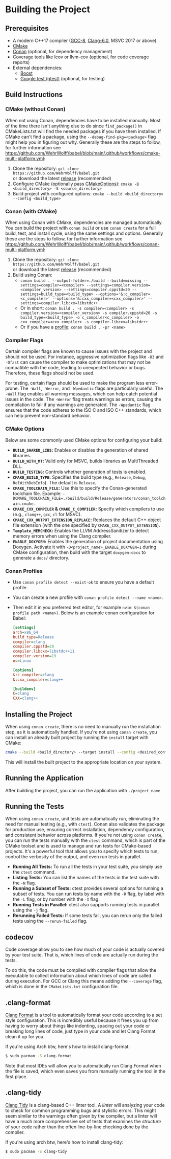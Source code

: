 # Building the Project

## Prerequisites

- A modern C++17 compiler ([GCC-8](https://gcc.gnu.org/), [Clang-6.0](https://clang.llvm.org/), MSVC 2017 or above)
- [CMake](https://cmake.org/)
- [Conan](https://conan.io/) (optional, for dependency management)
- Coverage tools like lcov or llvm-cov (optional, for code coverage reports)
- External dependencies:
    - [Boost](https://www.boost.org/)
    - [Google test (gtest)](https://github.com/google/googletest) (optional, for testing)

## Build Instructions

### CMake (without Conan)

When not using Conan, dependencies have to be installed manually. Most of the time there isn't anything else to do since `find_package()` in CMakeLists.txt will find the needed packages if you have them installed.
If CMake can't find a package, using the `--debug-find-pkg=<package>` flag might help you in figuring out why.
Generally these are the steps to follow, for further information see https://github.com/WehrWolff/babel/blob/main/.github/workflows/cmake-multi-platform.yml:

1. Clone the repository: `git clone https://github.com/WehrWolff/babel.git` <br> or download the latest [release](https://github.com/WehrWolff/babel/releases) (recommended)
2. Configure CMake (optionally pass [CMakeOptions](#cmake-options)): `cmake -B <build_directory> -S <source_directory>`
3. Build project with configured options: `cmake --build <build_directory> --config <build_type>`

### Conan (with CMake)

When using Conan with CMake, dependencies are managed automatically. You can build the project with `conan build` or use `conan create` for a full build, test, and install cycle, using the same settings and options.
Generally these are the steps to follow, for further information see https://github.com/WehrWolff/babel/blob/main/.github/workflows/conan-multi-platform.yml:

1. Clone the repository: `git clone https://github.com/WehrWolff/babel.git` <br> or download the latest [release](https://github.com/WehrWolff/babel/releases) (recommended)
2. Build using Conan:
    - `conan build . --output-folder=./build --build=missing --settings=compiler=<compiler> --settings=compiler.version=<compiler_version> --settings=compiler.cppstd=20 --settings=build_type=<build_type> --options='&:c_compiler=<c_compiler>' --options='&:cxx_compiler=<cxx_compiler>' --settings=compiler.libcxx=libstdc++`
    - Or in short: `conan build . -s compiler=<compiler> -s compiler.version=<compiler_version> -s compiler.cppstd=20 -s build_type=<build_type> -o c_compiler<c_compiler> -o cxx_compiler=<cxx_compiler> -s compiler.libcxx=libstdc++`
    - Or if you have a [profile](#conan-profiles): `conan build . -pr <name>`

### Compiler Flags

Certain compiler flags are known to cause issues with the project and should not be used. For instance, aggressive optimization 
flags like `-O3` and `-Ofast` can cause the compiler to make optimizations that may not be compatible with the code, leading to 
unexpected behavior or bugs. Therefore, these flags should not be used.

For testing, certain flags should be used to make the program less error-prone. The `-Wall`, `-Werror`, and `-Wpedantic` flags are 
particularly useful. The `-Wall` flag enables all warning messages, which can help catch potential issues in the code. The `-Werror` 
flag treats warnings as errors, causing the compilation to fail if any warnings are generated. The `-Wpedantic` flag ensures that 
the code adheres to the ISO C and ISO C++ standards, which can help prevent non-standard behavior.

### CMake Options

Below are some commonly used CMake options for configuring your build:

- **`BUILD_SHARED_LIBS`:** Enables or disables the generation of shared libraries.
- **`BUILD_WITH_MT`:** Valid only for MSVC, builds libraries as MultiThreaded DLL.
- **`BUILD_TESTING`:** Controls whether generation of tests is enabled.
- **`CMAKE_BUILD_TYPE`:** Specifies the build type (e.g., `Release`, `Debug`, `RelWithDebInfo`). The default is `Release`.
- **`CMAKE_TOOLCHAIN_FILE`:** Use this to specify the Conan-generated toolchain file. Example: `-DCMAKE_TOOLCHAIN_FILE=./build/build/Release/generators/conan_toolchain.cmake`.
- **`CMAKE_CXX_COMPILER` & `CMAKE_C_COMPILER`:** Specify which compilers to use (e.g., `clang++`, `gcc`, `cl` for MSVC).
- **`CMAKE_CXX_OUTPUT_EXTENSION_REPLACE`:** Replaces the default C++ object file extension (with the one specified by `CMAKE_CXX_OUTPUT_EXTENSION`).
- **`Template_MEMCHECK`:** Enables the LLVM AddressSanitizer to detect memory errors when using the Clang compiler.
- **`ENABLE_DOXYGEN`:** Enables the generation of project documentation using Doxygen. Activate it with `-D<project_name>_ENABLE_DOXYGEN=1` during CMake configuration, then build with the target `doxygen-docs` to generate a `docs/` directory.

### Conan Profiles

- Use `conan profile detect --exist-ok` to ensure you have a default profile.
- You can create a new profile with `conan profile detect --name <name>`.
- Then edit it in you preferred text editor, for example `nvim $(conan profile path <name>)`. Below is an example conan configuration for Babel:

    ```ini
    [settings]
    arch=x86_64
    build_type=Release
    compiler=clang
    compiler.cppstd=20
    compiler.libcxx=libstdc++11
    compiler.version=19
    os=Linux

    [options]
    &:c_compiler=clang
    &:cxx_compiler=clang++

    [buildenv]
    C=clang
    CXX=clang++
    ```

## Installing the Project

When using `conan create`, there is no need to manually run the installation step, as it is automatically handled. If you're not using `conan create`, you can install an already built project by running the `install` target with CMake:

```bash
cmake --build <build_directory> --target install --config <desired_config>
```

This will install the built project to the appropriate location on your system.

## Running the Application

After building the project, you can run the application with `./project_name`

## Running the Tests

When using `conan create`, unit tests are automatically run, eliminating the need for manual testing (e.g., with `ctest`). Conan also validates the package for production use, ensuring correct installation, dependency configuration, and consistent behavior across platforms. If you're not using `conan create`, you can run the tests manually with the `ctest` command, which is part of the CMake toolset and is used to manage and run tests for CMake-based projects. It's a powerful tool that 
allows you to specify which tests to run, control the verbosity of the output, and even run tests in parallel.

- **Running All Tests:** To run all the tests in your test suite, you simply use the `ctest` command.
- **Listing Tests:** You can list the names of the tests in the test suite with the `-N` flag.
- **Running a Subset of Tests:** ctest provides several options for running a subset of tests. You can run tests by name with the `-R` flag,
  by label with the `-L` flag, or by number with the `-I` flag.
- **Running Tests in Parallel:** ctest also supports running tests in parallel using the `-j` flag.
- **Rerunning Failed Tests:** If some tests fail, you can rerun only the failed tests using the `--rerun-failed` flag.

## codecov

Code coverage allow you to see how much of your code is actually covered by your 
test suite. That is, which lines of code are actually run during the tests. 

To do this, the code must be compiled with compiler flags that allow the 
executable to collect information about which lines of code are called during 
execution. For GCC or Clang this means adding the `--coverage` flag, which is 
done in the `CMakeLists.txt` configuration file.

## .clang-format

[Clang Format](https://clang.llvm.org/docs/ClangFormat.html) is a tool to 
automatically format your code according to a set style configuration. This is 
incredibly useful because it frees you up from having to worry about things like 
indenting, spacing out your code or breaking long lines of code, just type in 
your code and let Clang Format clean it up for you.

If you're using Arch btw, here's how to install clang-format:

```bash
$ sudo pacman -S clang-format
```

Note that most IDEs will allow you to automatically run Clang Format when the 
file is saved, which even saves you from manually running the tool in the first 
place.

## .clang-tidy

[Clang Tidy](http://clang.llvm.org/extra/clang-tidy/) is a clang-based C++ 
linter tool. A *linter* will analyzing your code to check for common programming 
bugs and stylistic errors. This might seem similar to the warnings often given 
by the compiler, but a linter will have a much more comprehensive set of tests 
that examines the *structure* of your code rather than the often line-by-line 
checking done by the compiler.  

If you're using arch btw, here's how to install clang-tidy:

```bash
$ sudo pacman -S clang-tidy
```

